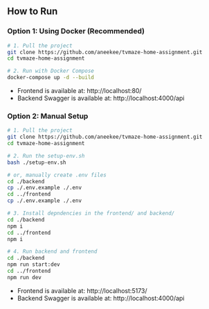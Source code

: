 ## How to Run

### Option 1: Using Docker (Recommended)

```bash
# 1. Pull the project
git clone https://github.com/aneekee/tvmaze-home-assignment.git
cd tvmaze-home-assignment

# 2. Run with Docker Compose
docker-compose up -d --build

```

- Frontend is available at: http://localhost:80/
- Backend Swagger is available at: http://localhost:4000/api

### Option 2: Manual Setup

```bash
# 1. Pull the project
git clone https://github.com/aneekee/tvmaze-home-assignment.git
cd tvmaze-home-assignment

# 2. Run the setup-env.sh
bash ./setup-env.sh

# or, manually create .env files
cd ./backend
cp ./.env.example ./.env
cd ../frontend
cp ./.env.example ./.env

# 3. Install depndencies in the frontend/ and backend/
cd ./backend
npm i
cd ../frontend
npm i

# 4. Run backend and frontend
cd ./backend
npm run start:dev
cd ../frontend
npm run dev
```

- Frontend is available at: http://localhost:5173/
- Backend Swagger is available at: http://localhost:4000/api
